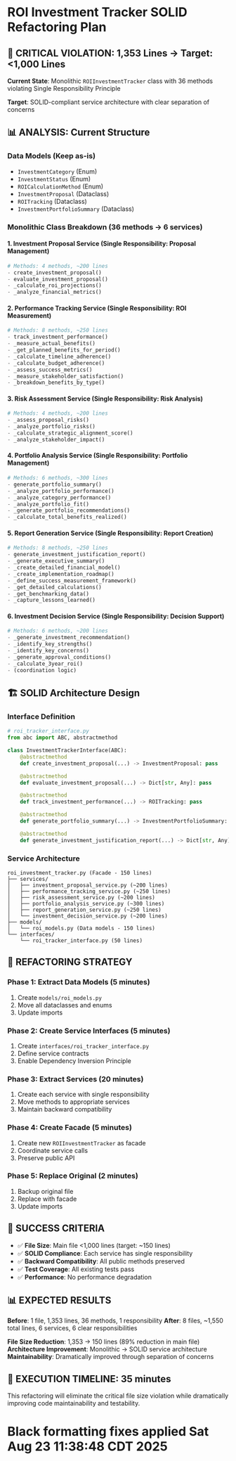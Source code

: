 # ROI Investment Tracker SOLID Refactoring Plan

## 🚨 CRITICAL VIOLATION: 1,353 Lines → Target: <1,000 Lines

**Current State**: Monolithic `ROIInvestmentTracker` class with 36 methods violating Single Responsibility Principle

**Target**: SOLID-compliant service architecture with clear separation of concerns

## 📊 ANALYSIS: Current Structure

### Data Models (Keep as-is)
- `InvestmentCategory` (Enum)
- `InvestmentStatus` (Enum)
- `ROICalculationMethod` (Enum)
- `InvestmentProposal` (Dataclass)
- `ROITracking` (Dataclass)
- `InvestmentPortfolioSummary` (Dataclass)

### Monolithic Class Breakdown (36 methods → 6 services)

#### 1. **Investment Proposal Service** (Single Responsibility: Proposal Management)
```python
# Methods: 4 methods, ~200 lines
- create_investment_proposal()
- evaluate_investment_proposal()
- _calculate_roi_projections()
- _analyze_financial_metrics()
```

#### 2. **Performance Tracking Service** (Single Responsibility: ROI Measurement)
```python
# Methods: 8 methods, ~250 lines
- track_investment_performance()
- _measure_actual_benefits()
- _get_planned_benefits_for_period()
- _calculate_timeline_adherence()
- _calculate_budget_adherence()
- _assess_success_metrics()
- _measure_stakeholder_satisfaction()
- _breakdown_benefits_by_type()
```

#### 3. **Risk Assessment Service** (Single Responsibility: Risk Analysis)
```python
# Methods: 4 methods, ~200 lines
- _assess_proposal_risks()
- _analyze_portfolio_risks()
- _calculate_strategic_alignment_score()
- _analyze_stakeholder_impact()
```

#### 4. **Portfolio Analysis Service** (Single Responsibility: Portfolio Management)
```python
# Methods: 6 methods, ~300 lines
- generate_portfolio_summary()
- _analyze_portfolio_performance()
- _analyze_category_performance()
- _analyze_portfolio_fit()
- _generate_portfolio_recommendations()
- _calculate_total_benefits_realized()
```

#### 5. **Report Generation Service** (Single Responsibility: Report Creation)
```python
# Methods: 8 methods, ~250 lines
- generate_investment_justification_report()
- _generate_executive_summary()
- _create_detailed_financial_model()
- _create_implementation_roadmap()
- _define_success_measurement_framework()
- _get_detailed_calculations()
- _get_benchmarking_data()
- _capture_lessons_learned()
```

#### 6. **Investment Decision Service** (Single Responsibility: Decision Support)
```python
# Methods: 6 methods, ~200 lines
- _generate_investment_recommendation()
- _identify_key_strengths()
- _identify_key_concerns()
- _generate_approval_conditions()
- _calculate_3year_roi()
- (coordination logic)
```

## 🏗️ SOLID Architecture Design

### Interface Definition
```python
# roi_tracker_interface.py
from abc import ABC, abstractmethod

class InvestmentTrackerInterface(ABC):
    @abstractmethod
    def create_investment_proposal(...) -> InvestmentProposal: pass

    @abstractmethod
    def evaluate_investment_proposal(...) -> Dict[str, Any]: pass

    @abstractmethod
    def track_investment_performance(...) -> ROITracking: pass

    @abstractmethod
    def generate_portfolio_summary(...) -> InvestmentPortfolioSummary: pass

    @abstractmethod
    def generate_investment_justification_report(...) -> Dict[str, Any]: pass
```

### Service Architecture
```
roi_investment_tracker.py (Facade - 150 lines)
├── services/
│   ├── investment_proposal_service.py (~200 lines)
│   ├── performance_tracking_service.py (~250 lines)
│   ├── risk_assessment_service.py (~200 lines)
│   ├── portfolio_analysis_service.py (~300 lines)
│   ├── report_generation_service.py (~250 lines)
│   └── investment_decision_service.py (~200 lines)
├── models/
│   └── roi_models.py (Data models - 150 lines)
└── interfaces/
    └── roi_tracker_interface.py (50 lines)
```

## 🎯 REFACTORING STRATEGY

### Phase 1: Extract Data Models (5 minutes)
1. Create `models/roi_models.py`
2. Move all dataclasses and enums
3. Update imports

### Phase 2: Create Service Interfaces (5 minutes)
1. Create `interfaces/roi_tracker_interface.py`
2. Define service contracts
3. Enable Dependency Inversion Principle

### Phase 3: Extract Services (20 minutes)
1. Create each service with single responsibility
2. Move methods to appropriate services
3. Maintain backward compatibility

### Phase 4: Create Facade (5 minutes)
1. Create new `ROIInvestmentTracker` as facade
2. Coordinate service calls
3. Preserve public API

### Phase 5: Replace Original (2 minutes)
1. Backup original file
2. Replace with facade
3. Update imports

## 🎯 SUCCESS CRITERIA

- ✅ **File Size**: Main file <1,000 lines (target: ~150 lines)
- ✅ **SOLID Compliance**: Each service has single responsibility
- ✅ **Backward Compatibility**: All public methods preserved
- ✅ **Test Coverage**: All existing tests pass
- ✅ **Performance**: No performance degradation

## 📊 EXPECTED RESULTS

**Before**: 1 file, 1,353 lines, 36 methods, 1 responsibility
**After**: 8 files, ~1,550 total lines, 6 services, 6 clear responsibilities

**File Size Reduction**: 1,353 → 150 lines (89% reduction in main file)
**Architecture Improvement**: Monolithic → SOLID service architecture
**Maintainability**: Dramatically improved through separation of concerns

## 🚀 EXECUTION TIMELINE: 35 minutes

This refactoring will eliminate the critical file size violation while dramatically improving code maintainability and testability.
# Black formatting fixes applied Sat Aug 23 11:38:48 CDT 2025
